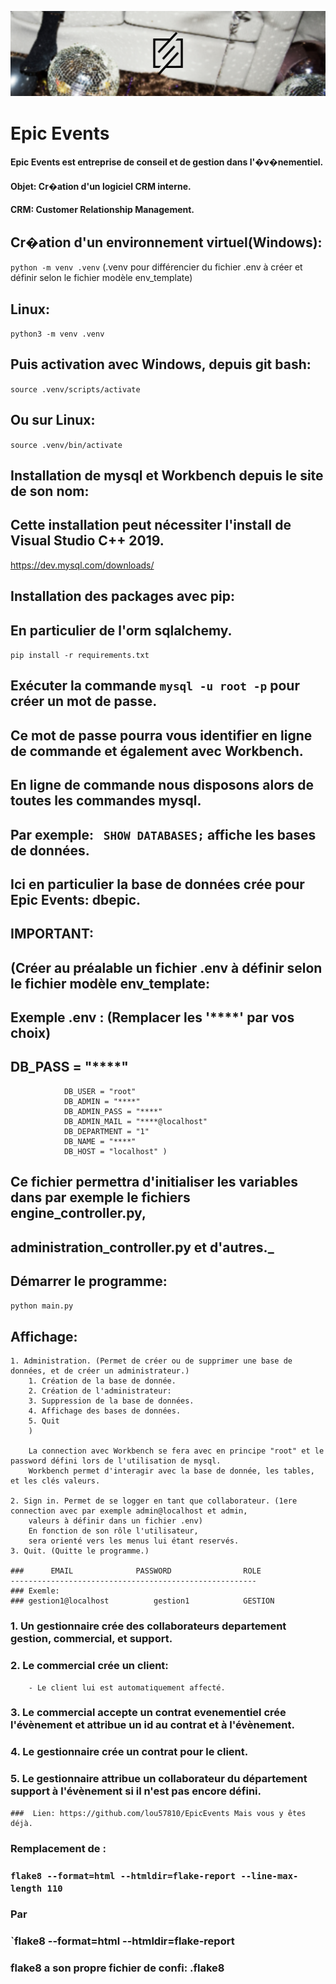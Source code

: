 ![alt logo](img/logo.png)

# Epic Events
#### Epic Events est entreprise de conseil et de gestion dans l'�v�nementiel.
#### Objet: Cr�ation d'un logiciel CRM interne.
#### CRM: Customer Relationship Management.

## Cr�ation d'un environnement virtuel(Windows):
`python -m venv .venv` (.venv pour différencier du fichier .env à créer et définir selon le fichier modèle env_template)
## Linux:
`python3 -m venv .venv`
## Puis activation avec Windows, depuis git bash: 
`source .venv/scripts/activate`
## Ou sur Linux:
`source .venv/bin/activate`

## Installation de mysql et Workbench depuis le site de son nom:
## Cette installation peut nécessiter l'install de Visual Studio C++ 2019.
 https://dev.mysql.com/downloads/

## Installation des packages avec pip:
## En particulier de l'orm sqlalchemy.
`pip install -r requirements.txt`

## Exécuter la commande `mysql -u root -p` pour créer un mot de passe.
## Ce mot de passe pourra vous identifier en ligne de commande et également avec Workbench.
## En ligne de commande nous disposons alors de toutes les commandes mysql.
## Par exemple: ` SHOW DATABASES;` affiche les bases de données.
## Ici en particulier la base de données crée pour Epic Events: dbepic.
## IMPORTANT:
## (Créer au préalable un fichier .env à définir selon le fichier modèle env_template:
## Exemple .env : (Remplacer les '****' par vos choix)
##				DB_PASS = "****"
				DB_USER = "root"
				DB_ADMIN = "****"
				DB_ADMIN_PASS = "****"
				DB_ADMIN_MAIL = "****@localhost"
				DB_DEPARTMENT = "1"
				DB_NAME = "****"
				DB_HOST = "localhost" )
## Ce fichier permettra d'initialiser les variables dans par exemple le fichiers engine_controller.py,
## administration_controller.py et d'autres._
## Démarrer le programme:
`python main.py`
## Affichage:
	1. Administration. (Permet de créer ou de supprimer une base de données, et de créer un administrateur.)
		1. Création de la base de donnée.
		2. Création de l'administrateur:
		3. Suppression de la base de données.
		4. Affichage des bases de données.
		5. Quit
		)
		
		La connection avec Workbench se fera avec en principe "root" et le password défini lors de l'utilisation de mysql.
		Workbench permet d'interagir avec la base de donnée, les tables, et les clés valeurs.
		
	2. Sign in. Permet de se logger en tant que collaborateur. (1ere connection avec par exemple admin@localhost et admin,
		valeurs à définir dans un fichier .env) 
		En fonction de son rôle l'utilisateur,
		sera orienté vers les menus lui étant reservés.
	3. Quit. (Quitte le programme.)

	###      EMAIL				PASSWORD				ROLE
	-------------------------------------------------------
	### Exemle:
	### gestion1@localhost			gestion1			GESTION
	

### 1. Un gestionnaire crée des collaborateurs departement gestion, commercial, et support.
### 2. Le commercial crée un client: 
		- Le client lui est automatiquement affecté.
### 3. Le commercial accepte un contrat evenementiel crée l'évènement et attribue un id au contrat et à l'évènement.
###	4. Le gestionnaire crée un contrat pour le client.
### 5. Le gestionnaire attribue un collaborateur du département support à l'évènement si il n'est pas encore défini.


	###  Lien: https://github.com/lou57810/EpicEvents Mais vous y êtes déjà.
### Remplacement de :
### `flake8 --format=html --htmldir=flake-report --line-max-length 110`
### Par
### `flake8 --format=html --htmldir=flake-report
### flake8 a son propre fichier de confi: .flake8